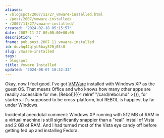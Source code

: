 ```yaml
---
aliases:
- /blogspot/2007/11/27_vmware-installed.html
- /post/2007/vmware-installed/
- /2007/11/27/vmware-installed/
created: '2024-02-18 05:15:57'
date: 2007-11-27 00:00:00+00:00
description: ''
fname: pub.post.2007.11.vmware-installed
id: duvhq44qfyb5bay520j03s0
slug: vmware-installed
tags:
- blogspot
title: Vmware Installed
updated: '2024-08-07 18:32:33'
---
```


Okay, now I feel good. I've got [VMWare](http://www.vmware.com/) installed with Windows XP as the guest OS. That means Office and who knows how many other apps are readily accessible for me. [Rebol]({{< relref "/card/rebol.md" >}}), for starters. It's supposed to be cross-platform, but REBOL is happiest by far under Windows.
<!--more-->

Incidental anecdotal comment: Windows XP running with 512 MB of RAM in a virtual machine is still significantly snappier than a "real" install of Vista and 2 GB of RAM. And I had turned most of the Vista eye candy off before getting fed up and installing Fedora.